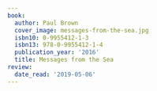 ```yaml
---
book:
  author: Paul Brown
  cover_image: messages-from-the-sea.jpg
  isbn10: 0-9955412-1-3
  isbn13: 978-0-9955412-1-4
  publication_year: '2016'
  title: Messages from the Sea
review:
  date_read: '2019-05-06'
---
```

